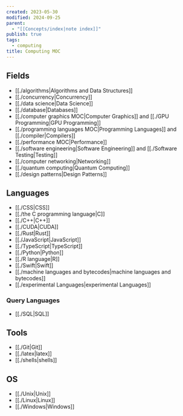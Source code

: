 ```yaml
---
created: 2023-05-30
modified: 2024-09-25
parent:
  - "[[Concepts/index|note index]]"
publish: true
tags:
  - computing
title: Computing MOC
---
```

## Fields
- [[./algorithms|Algorithms and Data Structures]]
- [[./concurrency|Concurrency]]
- [[./data science|Data Science]]
- [[./database|Databases]]
- [[./computer graphics MOC|Computer Graphics]] and [[./GPU Programming|GPU Programming]]
- [[./programming languages MOC|Programming Languages]] and [[./compiler|Compilers]]
- [[./performance MOC|Performance]]
- [[./software engineering|Software Engineering]] and [[./Software Testing|Testing]]
- [[./computer networking|Networking]]
- [[./quantum computing|Quantum Computing]]
- [[./design patterns|Design Patterns]]

## Languages
- [[./CSS|CSS]]
- [[./the C programming language|C]]
- [[./C++|C++]]
- [[./CUDA|CUDA]]
- [[./Rust|Rust]]
- [[./JavaScript|JavaScript]]
- [[./TypeScript|TypeScript]]
- [[./Python|Python]]
- [[./R language|R]]
- [[./Swift|Swift]]
- [[./machine languages and bytecodes|machine languages and bytecodes]]
- [[./experimental Languages|experimental Languages]]

### Query Languages
- [[./SQL|SQL]]

## Tools
- [[./Git|Git]]
- [[./latex|latex]]
- [[./shells|shells]]

## OS
- [[./Unix|Unix]]
- [[./Linux|Linux]]
- [[./Windows|Windows]]